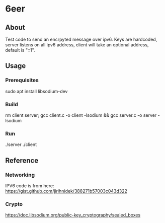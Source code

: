 # 6eer

## About

Test code to send an encrpyted message over ipv6. Keys are hardcoded, server
listens on all ipv6 address, client will take an optional address, default is
"::1".

## Usage

### Prerequisites

sudo apt install libsodium-dev

### Build

rm client server; gcc client.c -o client -lsodium && gcc server.c -o server -lsodium

### Run

./server
./client

## Reference

### Networking

IPV6 code is from here:
https://gist.github.com/jirihnidek/388271b57003c043d322

### Crypto

https://doc.libsodium.org/public-key_cryptography/sealed_boxes

